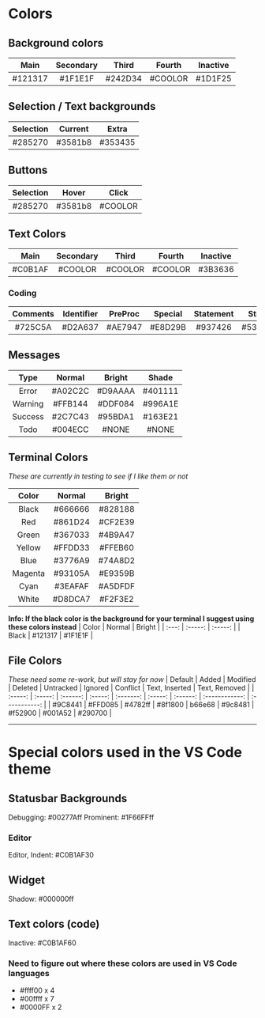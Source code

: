 # Colors
## Background colors
|  Main   | Secondary |  Third  | Fourth  | Inactive |
| :-----: | :-------: | :-----: | :-----: | :------: |
| #121317 |  #1F1E1F  | #242D34 | #COOLOR | #1D1F25  |

## Selection / Text backgrounds
| Selection | Current |  Extra  |
| :-------: | :-----: | :-----: |
|  #285270  | #3581b8 | #353435 |

## Buttons
| Selection |  Hover  |  Click  |
| :-------: | :-----: | :-----: |
|  #285270  | #3581b8 | #COOLOR |

## Text Colors
|  Main   | Secondary |  Third  | Fourth  | Inactive |
| :-----: | :-------: | :-----: | :-----: | :------: |
| #C0B1AF |  #COOLOR  | #COOLOR | #COOLOR | #3B3636  |

### Coding
| Comments | Identifier | PreProc | Special | Statement | String  |  Type   | Brackets |
| :------: | :--------: | :-----: | :-----: | :-------: | :-----: | :-----: | :------: |
| #725C5A  |  #D2A637   | #AE7947 | #E8D29B |  #937426  | #53748D | #DFC073 | #453736  |

## Messages
|  Type   | Normal  | Bright  |  Shade  |
| :-----: | :-----: | :-----: | :-----: |
|  Error  | #A02C2C | #D9AAAA | #401111 |
| Warning | #FFB144 | #DDF084 | #996A1E |
| Success | #2C7C43 | #95BDA1 | #163E21 |
|  Todo   | #004ECC |  #NONE  |  #NONE  |

## Terminal Colors
_These are currently in testing to see if I like them or not_

|  Color  | Normal  | Bright  |
| :-----: | :-----: | :-----: |
|  Black  | #666666 | #828188 |
|   Red   | #861D24 | #CF2E39 |
|  Green  | #367033 | #4B9A47 |
| Yellow  | #FFDD33 | #FFEB60 |
|  Blue   | #3776A9 | #74A8D2 |
| Magenta | #93105A | #E9359B |
|  Cyan   | #3EAFAF | #A5DFDF |
|  White  | #D8DCA7 | #F2F3E2 |

**Info: If the black color is the background for your terminal I suggest using these colors instead**
| Color | Normal  | Bright  |
| :---: | :-----: | :-----: |
| Black | #121317 | #1F1E1F |

## File Colors
_These need some re-work, but will stay for now_
| Default |  Added  | Modified | Deleted | Untracked | Ignored | Conflict | Text, Inserted | Text, Removed |
| :-----: | :-----: | :------: | :-----: | :-------: | :-----: | :------: | :------------: | :-----------: |
| #9C8441 | #FFD085 | #4782ff  | #8f1800 |  b66e68   | #9c8481 | #f52900  |    #001A52     |    #290700    |

---

# Special colors used in the VS Code theme
## Statusbar Backgrounds
Debugging:              #00277Aff 
Prominent:				#1F66FFff 

### Editor
Editor, Indent:         #C0B1AF30 

## Widget
Shadow:                 #000000ff 

## Text colors (code)
Inactive:               #C0B1AF60

### Need to figure out where these colors are used in VS Code languages   
- #ffff00 x 4 
- #00ffff x 7 
- #0000FF x 2 

